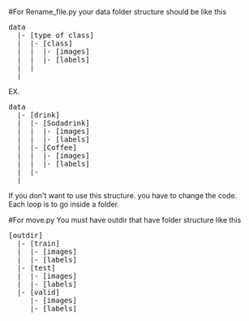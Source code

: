 #For Rename_file.py
your data folder structure should be like this
<pre>
data
  |- [type of class]
  |  |- [class]
  |  |  |- [images]
  |  |  |- [labels]
  |  |
  |
</pre>
EX.
<pre>
data
  |- [drink]
  |  |- [Sodadrink]
  |  |  |- [images]
  |  |  |- [labels]
  |  |- [Coffee]
  |  |  |- [images]
  |  |  |- [labels]
  |  |-
  |
</pre>
If you don't want to use this structure. you have to change the code.<br>
Each loop is to go inside a folder.

#For move.py
You must have outdir that have folder structure like this
<pre>
[outdir]
  |- [train]
  |  |- [images]
  |  |- [labels]
  |- [test]
  |  |- [images]
  |  |- [labels]
  |- [valid]
     |- [images]
     |- [labels]
</pre>
